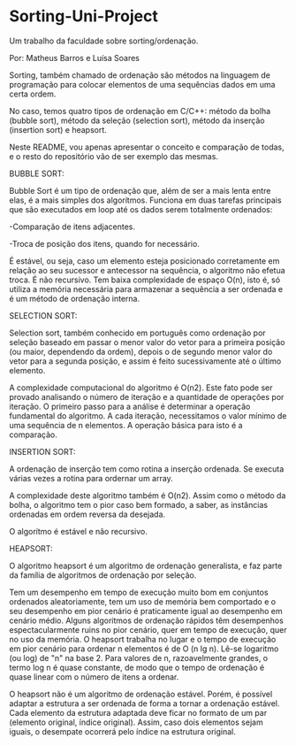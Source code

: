 # Sorting-Uni-Project
Um trabalho da faculdade sobre sorting/ordenação.

Por: Matheus Barros e Luísa Soares

Sorting, também chamado de ordenação são métodos na linguagem de programação para colocar elementos de uma sequências dados em uma certa ordem.

No caso, temos quatro tipos de ordenação em C/C++: método da bolha (bubble sort), método da seleção (selection sort), método da inserção (insertion sort) e heapsort.

Neste README, vou apenas apresentar o conceito e comparação de todas, e o resto do repositório vão de ser exemplo das mesmas.

BUBBLE SORT:

Bubble Sort é um tipo de ordenação que, além de ser a mais lenta entre elas, é a mais simples dos algorítmos. Funciona em duas tarefas principais que são executados em loop até os dados serem totalmente ordenados:

-Comparação de itens adjacentes.

-Troca de posição dos itens, quando for necessário.

É estável, ou seja, caso um elemento esteja posicionado corretamente em relação ao seu sucessor e antecessor na sequência, o algoritmo não efetua troca. É não recursivo. Tem baixa complexidade de espaço O(n), isto é, só utiliza a memória necessária para armazenar a sequência a ser ordenada e é um método de ordenação interna.

SELECTION SORT:

Selection sort, também conhecido em português como ordenação por seleção baseado em passar o menor valor do vetor para a primeira posição (ou maior, dependendo da ordem), depois o de segundo menor valor do vetor para a segunda posição, e assim é feito sucessivamente até o último elemento.

A complexidade computacional do algoritmo é O(n2). Este fato pode ser provado analisando o número de iteração e a quantidade de operações por iteração. O primeiro passo para a análise é determinar a operação fundamental do algoritmo. A cada iteração, necessitamos o valor mínimo de uma sequência de n elementos. A operação básica para isto é a comparação.

INSERTION SORT: 

A ordenação de inserção tem como rotina a inserção ordenada. Se executa várias vezes a rotina para ordernar um array.

A complexidade deste algoritmo também é O(n2). Assim como o método da bolha, o algoritmo tem o pior caso bem formado, a saber, as instâncias ordenadas em ordem reversa da desejada. 

O algorítmo é estável e não recursivo.

HEAPSORT:

O algoritmo heapsort é um algoritmo de ordenação generalista, e faz parte da família de algoritmos de ordenação por seleção.

Tem um desempenho em tempo de execução muito bom em conjuntos ordenados aleatoriamente, tem um uso de memória bem comportado e o seu desempenho em pior cenário é praticamente igual ao desempenho em cenário médio. Alguns algoritmos de ordenação rápidos têm desempenhos espectacularmente ruins no pior cenário, quer em tempo de execução, quer no uso da memória. O heapsort trabalha no lugar e o tempo de execução em pior cenário para ordenar n elementos é de O (n lg n). Lê-se logaritmo (ou log) de "n" na base 2. Para valores de n, razoavelmente grandes, o termo log n é quase constante, de modo que o tempo de ordenação é quase linear com o número de itens a ordenar.

O heapsort não é um algoritmo de ordenação estável. Porém, é possível adaptar a estrutura a ser ordenada de forma a tornar a ordenação estável. Cada elemento da estrutura adaptada deve ficar no formato de um par (elemento original, índice original). Assim, caso dois elementos sejam iguais, o desempate ocorrerá pelo índice na estrutura original.
